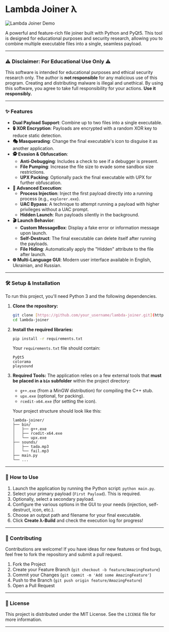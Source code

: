 # Lambda Joiner λ

![Lambda Joiner Demo](https://i.imgur.com/your_demo_link.gif) 
<!-- It's highly recommended to record a short GIF of the app and replace the link above -->

A powerful and feature-rich file joiner built with Python and PyQt5. This tool is designed for educational purposes and security research, allowing you to combine multiple executable files into a single, seamless payload.

---

### ⚠️ Disclaimer: For Educational Use Only ⚠️

This software is intended for educational purposes and ethical security research only. The author is **not responsible** for any malicious use of this program. Creating and distributing malware is illegal and unethical. By using this software, you agree to take full responsibility for your actions. **Use it responsibly.**

---

### ✨ Features

* **Dual Payload Support**: Combine up to two files into a single executable.
* **🔒 XOR Encryption**: Payloads are encrypted with a random XOR key to reduce static detection.
* **🎭 Masquerading**: Change the final executable's icon to disguise it as another application.
* **🕵️ Evasion & Obfuscation**:
    * **Anti-Debugging**: Includes a check to see if a debugger is present.
    * **File Pumping**: Increase the file size to evade some sandbox size restrictions.
    * **UPX Packing**: Optionally pack the final executable with UPX for further obfuscation.
* **🚀 Advanced Execution**:
    * **Process Injection**: Inject the first payload directly into a running process (e.g., `explorer.exe`).
    * **UAC Bypass**: A technique to attempt running a payload with higher privileges without a UAC prompt.
    * **Hidden Launch**: Run payloads silently in the background.
* **🎬 Launch Behavior**:
    * **Custom MessageBox**: Display a fake error or information message upon launch.
    * **Self-Destruct**: The final executable can delete itself after running the payloads.
    * **File Hiding**: Automatically apply the "Hidden" attribute to the file after launch.
* **🌐 Multi-Language GUI**: Modern user interface available in English, Ukrainian, and Russian.

---

### 🛠️ Setup & Installation

To run this project, you'll need Python 3 and the following dependencies.

1.  **Clone the repository:**
    ```bash
    git clone [https://github.com/your_username/lambda-joiner.git](https://github.com/your_username/lambda-joiner.git)
    cd lambda-joiner
    ```

2.  **Install the required libraries:**
    ```bash
    pip install -r requirements.txt
    ```
    Your `requirements.txt` file should contain:
    ```
    PyQt5
    colorama
    playsound
    ```

3.  **Required Tools:**
    The application relies on a few external tools that **must be placed in a `bin` subfolder** within the project directory:
    * `g++.exe` (from a MinGW distribution) for compiling the C++ stub.
    * `upx.exe` (optional, for packing).
    * `rcedit-x64.exe` (for setting the icon).

    Your project structure should look like this:
    ```
    lambda-joiner/
    ├── bin/
    │   ├── g++.exe
    │   ├── rcedit-x64.exe
    │   └── upx.exe
    ├── sounds/
    │   ├── tada.mp3
    │   └── fail.mp3
    ├── main.py
    └── ...
    ```

---

### 🚀 How to Use

1.  Launch the application by running the Python script: `python main.py`.
2.  Select your primary payload (`First Payload`). This is required.
3.  Optionally, select a secondary payload.
4.  Configure the various options in the GUI to your needs (injection, self-destruct, icon, etc.).
5.  Choose an output path and filename for your final executable.
6.  Click **Create λ-Build** and check the execution log for progress!

---

### 🤝 Contributing

Contributions are welcome! If you have ideas for new features or find bugs, feel free to fork the repository and submit a pull request.

1.  Fork the Project
2.  Create your Feature Branch (`git checkout -b feature/AmazingFeature`)
3.  Commit your Changes (`git commit -m 'Add some AmazingFeature'`)
4.  Push to the Branch (`git push origin feature/AmazingFeature`)
5.  Open a Pull Request

---

### 📄 License

This project is distributed under the MIT License. See the `LICENSE` file for more information.

---

